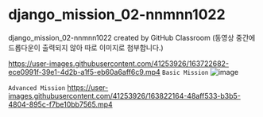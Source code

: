 # django_mission_02-nnmnn1022
django_mission_02-nnmnn1022 created by GitHub Classroom
(동영상 중간에 드롭다운이 출력되지 않아 따로 이미지로 첨부합니다.)

https://user-images.githubusercontent.com/41253926/163722682-ece0991f-39e1-4d2b-a1f5-eb60a6aff6c9.mp4
```Basic Mission```
![image](https://user-images.githubusercontent.com/41253926/163722130-83f22d6b-6537-4761-9b94-1f7d47641831.png)


```Advanced Mission```
https://user-images.githubusercontent.com/41253926/163822164-48aff533-b3b5-4804-895c-f7be10bb7565.mp4

